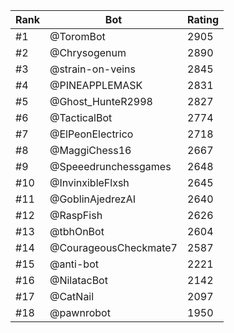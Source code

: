 Rank|Bot|Rating
---|---|---
#1|@ToromBot|2905
#2|@Chrysogenum|2890
#3|@strain-on-veins|2845
#4|@PINEAPPLEMASK|2831
#5|@Ghost_HunteR2998|2827
#6|@TacticalBot|2774
#7|@ElPeonElectrico|2718
#8|@MaggiChess16|2667
#9|@Speeedrunchessgames|2648
#10|@InvinxibleFlxsh|2645
#11|@GoblinAjedrezAI|2640
#12|@RaspFish|2626
#13|@tbhOnBot|2604
#14|@CourageousCheckmate7|2587
#15|@anti-bot|2221
#16|@NilatacBot|2142
#17|@CatNail|2097
#18|@pawnrobot|1950
